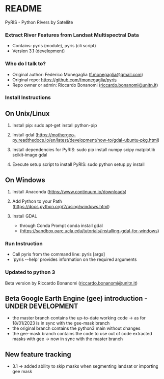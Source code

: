 # README #

PyRIS - Python RIvers by Satellite

### Extract River Features from Landsat Multispectral Data ###

* Contains: pyris (module), pyris (cli script)
* Version 3.1 (development)

### Who do I talk to? ###

* Original author: Federico Monegaglia (f.monegaglia@gmail.com)
* Original repo: https://github.com/fmonegaglia/pyris
* Repo owner or admin: Riccardo Bonanomi (riccardo.bonanomi@unitn.it)


### Install Instructions ###

On Unix/Linux
-------------

1) Install pip:
     sudo apt-get install python-pip

2) Install gdal (https://mothergeo-py.readthedocs.io/en/latest/development/how-to/gdal-ubuntu-pkg.html)

3) Install dependencies for PyRIS:
     sudo pip install numpy scipy matplotlib scikit-image gdal

4) Execute setup script to install PyRIS:
     sudo python setup.py install

On Windows
----------

1) Install Anaconda (https://www.continuum.io/downloads)

2) Add Python to your Path (https://docs.python.org/2/using/windows.html)

3) Install GDAL 
     - through Conda Prompt
          conda install gdal
     - (https://sandbox.oarc.ucla.edu/tutorials/installing-gdal-for-windows)

### Run Instruction ###
* Call pyris from the command line:
      pyris [args]
* 'pyris --help' provides information on the required arguments

### Updated to python 3 ###
Beta version by Riccardo Bonanomi (riccardo.bonanomi@unitn.it)

## Beta Google Earth Engine (gee) introduction - UNDER DEVELOPMENT ###
- the master branch contains the up-to-date working code -> as for 18/01/2023 is in sync with the gee-mask branch
- the original branch contains the python3 main without changes
- the gee-mask branch contains the code to use out of code extracted masks with gee -> now in sync with the master branch

## New feature tracking
- 3.1 -> added ability to skip masks when segmenting landsat or importing gee mask